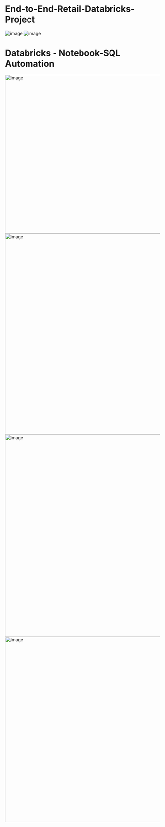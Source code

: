 # End-to-End-Retail-Databricks-Project

![image](https://github.com/user-attachments/assets/54d5760c-83fc-4d0c-b242-a001e1ef4868)
![image](https://github.com/user-attachments/assets/75b911c5-9f1c-4ce5-b96f-83a149a49359)

# Databricks - Notebook-SQL Automation

<img width="948" height="515" alt="image" src="https://github.com/user-attachments/assets/c866abfd-4215-4c9d-8208-35cba5900e47" />


<img width="1356" height="651" alt="image" src="https://github.com/user-attachments/assets/b08bb430-08a1-4939-9a25-15b68271e26b" />
<img width="942" height="656" alt="image" src="https://github.com/user-attachments/assets/d4b53671-277a-40af-8309-02bb73ef11b7" />
<img width="918" height="601" alt="image" src="https://github.com/user-attachments/assets/ae41413b-a618-4095-a579-bb86c8d8cad8" />
